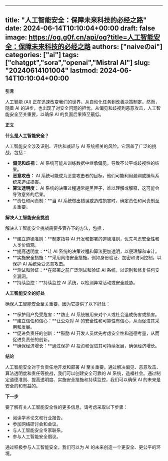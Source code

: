 
---
title: "人工智能安全：保障未来科技的必经之路"
date: 2024-06-14T10:10:04+00:00
draft: false
image: https://og.g0f.cn/api/og?title=人工智能安全：保障未来科技的必经之路
authors: ["naiveのai"]
categories: ["ai"]
tags: ["chatgpt","sora","openai","Mistral AI"]
slug: "20240614101004"
lastmod: 2024-06-14T10:10:04+00:00
---
**引言**

人工智能 (AI) 正在迅速改变我们的世界，从自动化任务到改善决策制定。然而，随着 AI 的进步，也出现了对安全问题的担忧。从偏见和歧视到恶意攻击，人工智能安全至关重要，以确保 AI 的负面后果降至最低。

**正文**

**什么是人工智能安全？**

人工智能安全涉及识别、评估和减轻与 AI 系统相关的风险。它涵盖了广泛的挑战，包括：

- **偏见和歧视：** AI 系统可能从训练数据中继承偏见，导致不公平或歧视性的结果。
- **恶意攻击：** AI 系统可能成为恶意攻击者的目标，他们可能利用漏洞或操纵系统来造成损害。
- **算法透明度：** AI 系统的决策过程通常是黑匣子，难以理解或解释，这可能会导致意外的后果。
- **责任和问责制：**当 AI 系统做出错误或造成损害时，确定责任和问责制至关重要。

**解决人工智能安全挑战**

解决人工智能安全挑战需要多管齐下的方法，包括：

- **建立道德准则：**制定指导 AI 开发和部署的道德准则，优先考虑安全性和人类价值观。
- **提高透明度：**让 AI 系统的决策过程和算法更加透明，以便理解和审计。
- **实施安全措施：**采用网络安全措施，例如身份验证、加密和访问控制，以保护 AI 系统免受恶意攻击。
- **测试和验证：**在部署之前广泛测试和验证 AI 系统，以识别和修复任何安全漏洞。
- **持续监控：**持续监控 AI 系统，以检测异常活动或安全威胁。

**人工智能安全的好处**

确保人工智能安全至关重要，因为它提供了以下好处：

- **保护用户免受危害：**防止 AI 系统被用来对个人或社会造成伤害或损害。
- **建立信任和信心：**让公众对 AI 的安全性和可靠性有信心，从而促进其采用和发展。
- **促进负责任的创新：**鼓励 AI 开发人员优先考虑安全性和道德考量，从而促进负责任的创新。
- **确保经济增长：**通过保护 AI 投资和促进其可持续发展，确保经济增长。

**结论**

人工智能安全对于负责任地开发和部署 AI 至关重要。通过解决偏见、恶意攻击、算法透明度和责任等挑战，我们可以创建安全可靠的 AI 系统，造福社会。通过制定道德准则、提高透明度、实施安全措施和持续监控，我们可以确保 AI 的未来是安全的和有益的。

**下一步**

要了解有关人工智能安全性的更多信息，请考虑采取以下步骤：

- 阅读学术论文和行业报告。
- 参加网络研讨会和会议。
- 与人工智能安全专家联系。
- 参与人工智能安全倡议。

通过积极参与人工智能安全，我们可以为 AI 的未来创造一个更安全、更公平的环境。